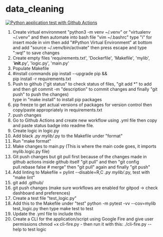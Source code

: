 # data_cleaning
[![Python application test with Github Actions](https://github.com/dfenmarshgo/data_cleaning/actions/workflows/devops.yml/badge.svg)](https://github.com/dfenmarshgo/data_cleaning/actions/workflows/devops.yml)




1. Create virtual environment "python3 -m venv ~/.venv" or "virtualenv ~/.venv" and then automate into bash file "vim ~/.bashrc" type "i" for insert mode in vim then add "#Python Virtual Environment" at bottom and add "source ~/.venv/bin/activate" then press escape and type ":wq!" to save changes
2. Create empty files 'requirements.txt', 'Dockerfile', 'Makefile', 'mylib', '__init__.py', 'logic.py', 'main.py'
3. Populate Makefile 
4. 	#install commands
		pip install --upgrade pip &&\
		pip install -r requirements.txt
5. Push to github ("git status" to check status of files, "git add *" to add and then git commit -m "description"  to commit changes and finally "git push" to push the changes)        
type in "make install" to install pip packages 
6. pip freeze to get actual versions of packages for version control then copy/paste appropriately in requirements.txt
7. push changes
8. Go to Github Actions and create new workflow using .yml file then copy and paste status badge into readme file.
9. Create logic in logic.py
10. Add black *.py mylib/*.py to the Makefile under "format"
11. Run "make format"
12. Make changes to main.py (This is where the main code goes, it imports mylib.logic.py file)
13. Git push changes but git pull first because of the changes made in github actions inside github itself "git pull" and then "git config pull.rebase false  # merge" then "git pull" again and finally "git push"
14. Add linting to Makefile = pylint --disable=R,C *.py mylib/*.py, test with "make lint"
15. git add .github/
16. git push changes (make sure workflows are enabled for gitpod -> check dashboard and preferences)
17. Create a test file "test_logic.py" 
18. Add this to the Makefile under "test" python -m pytest -vv --cov=mylib test_logic.py then type make test to test
19. Update the .yml file to include this
20. Create a CLI for the application/script using Google Fire and give user permissions  chmod +x cli-fire.py - then run it with this: ./cli-fire.py --help to test logic

